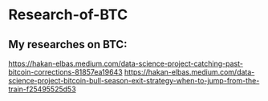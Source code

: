 # Research-of-BTC

## My researches on BTC:

https://hakan-elbas.medium.com/data-science-project-catching-past-bitcoin-corrections-81857ea19643
https://hakan-elbas.medium.com/data-science-project-bitcoin-bull-season-exit-strategy-when-to-jump-from-the-train-f25495525d53
